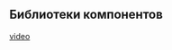 ## Библиотеки компонентов

[video](https://player.softculture.cc/embed/online/ISB/ISB_1.18.12_L7-3_Components_Collection)
